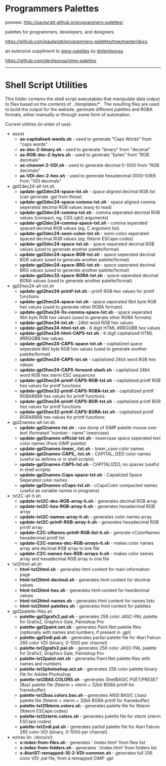 # Programmers Palettes

preview:
http://paulwratt.github.io/programmers-palettes/

palettes for programmers, developers, and designers.

https://github.com/paulwratt/programmers-palettes/tree/master/docs

an extensive suppliment to [gimp-palettes][gimp-preview] by [@denilsonsa][denilsonsa]

<https://github.com/denilsonsa/gimp-palettes>

----

# Shell Script Utilities

This folder contains the shell script executables that manipulate data output to files based on the contents of ../templates/* . The resulting files are used to build the output for the website, gerenate different palettes and RGBA formats, either manually or through some form of automation.

Current utilities (in order of use):
* assist
    * **as-capitalised-words.sh** - used to generate "Caps Words" from "caps words"
    * **as-dec-2-binary.sh** - used to generate "binary" from "decimal"
    * **as-RGB-dec-2-bytes.sh** - used to generate "bytes" from "RGB decimals"
    * **as-channel-2-VDI.sh** - used to generate decimal 0-1000 from "RGB decimals"
    * **as-VDI-dec-2-hex.sh** - used to generate hexadecimal 0000-03E8 from "VDI decimals"
* gpl2dec24-all-txt.sh
    * **update-gpl2dec24-space-lst.sh** - space aligned decimal RGB list (can generate .gpl from these)
    * **update-gpl2dec24-space-comma-txt.sh** - space aligned comma seperated decimal RGB values (easy to read)
    * **update-gpl2dec24-comma-txt.sh** - comma seperated decimal RGB values (compact, eg. CSS rgb() arguments)
    * **update-gpl2dec24-comma-space-txt.sh** - comma seperated spaced decimal RGB values (eg. C argument list)
    * **update-gpl2dec24-semi-colon-txt.sh** - semi-colon seperated spaced decimal RGB values (eg. fbterm ESCape codes)
    * **update-gpl2dec24-space-txt.sh** - space seperated decimal RGB values (used to generate another palette/format)
    * **update-gpl2dec24-space-BGR-txt.sh** - space seperated decimal BGR values (used to generate another palette/format)
    * **update-gpl2dec24-space-BRG-txt.sh** - space seperated decimal BRG values (used to generate another palette/format)
    * **update-gpl2dec32-space-BGRA-txt.sh** - space seperated decimal BGRA values (used to generate another palette/format)
* gpl2hex24-all-txt.sh
    * **update-gpl2hex24-printf-txt.sh** - printf RGB hex values for printf functions
    * **update-gpl2hex24-space-txt.sh** - space seperated 8bit byte RGB hex values (used to generate other RGBA formats)
    * **update-gpl2hex24-0x-comma-space-txt.sh** - space seperated 8bit byte RGB hex values (used to generate other RGBA formats)
    * **update-gpl2hex24-txt.sh** - 24bit word RGB hex values
    * **update-gpl2hex24-html-txt.sh** - 6 digit HTML #RRGGBB hex values
    * **update-gpl2hex24-html-CAPS-txt.sh** - 6 digit capitalized HTML #RRGGBB hex values
    * **update-gpl2hex24-CAPS-space-txt.sh** - capitalized space seperated 8bit byte RGB hex values (used to generate another palette/format)
    * **update-gpl2hex24-CAPS-txt.sh** - capitalized 24bit word RGB hex values
    * **update-gpl2hex24-CAPS-forward-slash.sh** - capitalized 24bit word RGB hex xterm ESC sequences
    * **update-gpl2hex24-printf-CAPS-RGB-txt.sh** - capitalized printf RGB hex values for printf functions
    * **update-gpl2hex32-printf-CAPS-RGBA-txt.sh** - capitalized printf RGBA8888 hex values for printf functions
    * **update-gpl2hex24-printf-CAPS-BGR-txt.sh** - capitalized printf BGR hex values for printf functions
    * **update-gpl2hex32-printf-CAPS-BGRA-txt.sh** - capitalized printf BGRA8888 hex values for printf functions
* gpl2names-all-txt.sh
    * **update-gpl2names-lst.sh** - raw dump of GiMP palette mouse over text (formated "number - name" lowercase)
    * **update-gpl2names-official-txt.sh** - lowercase space seperated text color names (from GiMP palette)
    * **update-gpl2names-lower_-txt.sh** - lower_case color names
    * **update-gpl2names-CAPS_-txt.sh** - CAPITAL_IZED color names (useful as defines or in shell scripts)
    * **update-gpl2names-CAPS-txt.sh** - CAPITALIZED, no spaces (useful in shell scripts)
    * **update-gpl2names-Caps-space-txt.sh** - Capialized Space Seperated color names
    * **update-gpl2names-cCaps-txt.sh** - cCapsColor compacted names (useful as variable names in programs)
* txt2C-all-h.sh
    * **update-txt2C-dec-RGB-array-h.sh** - generates decimal RGB array
    * **update-txt2C-hex-RGB-array-h.sh** - generates hexadecimal RGB array
    * **update-txt2C-names-array-h.sh** - generates color names array
    * **update-txt2C-printf-RGB-array-h.sh** - generates hexadecimal RGB printf array
    * **update-C2C-cNames-printf-RGB-list-h.sh** - gererate cColorNames hexadecimal printf list
    * **update-C2C-names-dec-RGB-arrays-h.sh** - makes color names array and decimal RGB array in one file
    * **update-C2C-names-hex-RGB-arrays-h.sh** - makes color names array and hexadecimal RGB array in one file
* txt2html-all.sh
    * **html-txt2html.sh** - generates html content for main information page
    * **html-txt2html-decimal.sh** - generates html content for decimal values
    * **html-txt2html-hex.sh** - generates html content for hexidecimal values
    * **html-txt2html-names.sh** - generates html content for names lists
    * **html-txt2html-palettes.sh** - generates html content for palettes
* gpl2palette-files.sh
    * **palette-gpl2grafx2.pal.sh** - generates 256 color JASC-PAL palette for Grafix2, Graphics Gale, Paintshop Pro
    * **palette-gpl2paint.net.sh** - generates Paint.Net palette files (optionally with names and numbers, if present in .gpl)
    * **palette-gpl2vdi.pal.sh** - generates partial palette file for Atari Falcon 265 color VDI (binary, 0-1000 per channel)
    * **palette-txt2grafx2.pal.sh** - generates 256 color JASC-PAL palette for Grafix2, Graphics Gale, Paintshop Pro
    * **palette-txt2paint.net.sh** - generates Paint.Net palette files with names and numbers
    * **palette-txt2photoshop.act.sh** - generates 256 color palette binary file for Adobe Photoshop
    * **palette-txt2BAS.COLORS.sh** - generates ShellBASIC PSET/PRESET (Bas) palette file (fbterm + xterm + 32bit BGRA printf for framebuffer)
    * **palette-txt2bas.colors.bas.sh** - generates ANSI BASIC (.bas) palette file (fbterm + xterm + 32bit BGRA printf for framebuffer)
    * **palette-txt2fbterm.colors.sh** - generates palette file for fbterm (fbterm ESCape codes)
    * **palette-txt2xterm.colors.sh** - generates palette file for xterm (xterm ESCape codes)
    * **palette-txt2vdi.pal.sh** - generates partial palette file for Atari Falcon 265 color VDI (binary, 0-1000 per channel)
* extras (in ./docs/x/)
    * **x-index-from-files.sh** - generates './index.html' from files list
    * **x-index-from-folders.sh** - generates './index.html' from folders list
    * **x-AtariST-remapped-16-2-VDI-common.sh** - generates full 256 color VDI .pal file, from a remapped GiMP .gpl

[denilsonsa]: https://github.com/denilsonsa
[gimp-preview]: http://denilsonsa.github.io/gimp-palettes/index.html
